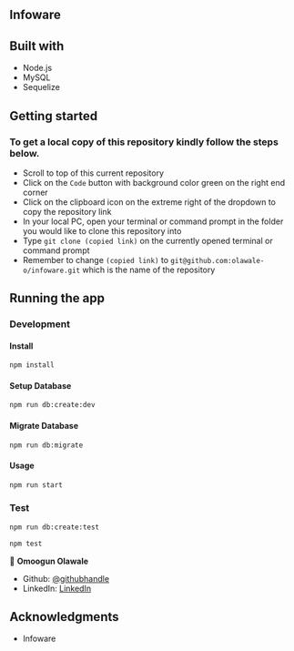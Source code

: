 ## Infoware

## Built with
- Node.js
- MySQL
- Sequelize

## Getting started
### To get a local copy of this repository kindly follow the steps below.
- Scroll to top of this current repository
- Click on the `Code` button with background color green on the right end corner
- Click on the clipboard icon on the extreme right of the dropdown to copy the repository link
- In your local PC, open your terminal or command prompt in the folder you would like to clone this repository into
- Type `git clone (copied link)` on the currently opened terminal or command prompt
- Remember to change `(copied link)` to `git@github.com:olawale-o/infoware.git` which is the name of the repository

## Running the app
### Development
#### Install
```bash
npm install
```

#### Setup Database
```sh
npm run db:create:dev
```

#### Migrate Database
```sh
npm run db:migrate
```

#### Usage
```bash
npm run start
```

### Test
```sh
npm run db:create:test
```

```sh
npm test
```

👤 **Omoogun Olawale**

* Github: [@githubhandle](https://github.com/olawale-o)
* LinkedIn: [LinkedIn](https://www.linkedin.com/in/olawaleomoogun/)

## Acknowledgments

- Infoware